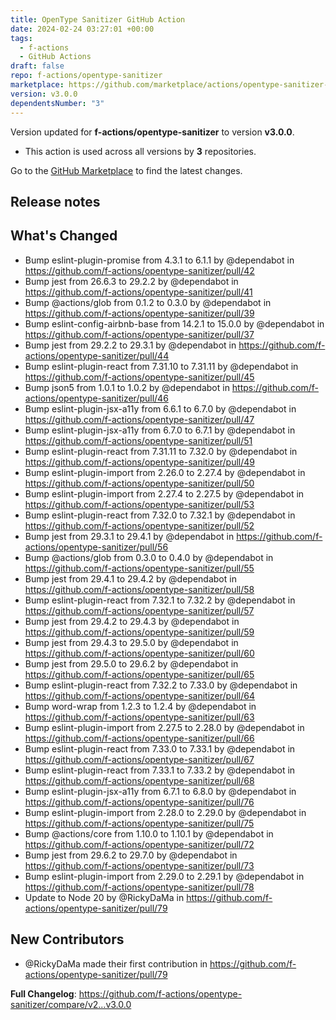 ```yaml
---
title: OpenType Sanitizer GitHub Action
date: 2024-02-24 03:27:01 +00:00
tags:
  - f-actions
  - GitHub Actions
draft: false
repo: f-actions/opentype-sanitizer
marketplace: https://github.com/marketplace/actions/opentype-sanitizer-github-action
version: v3.0.0
dependentsNumber: "3"
---
```



Version updated for **f-actions/opentype-sanitizer** to version **v3.0.0**.
- This action is used across all versions by **3** repositories.

Go to the [GitHub Marketplace](https://github.com/marketplace/actions/opentype-sanitizer-github-action) to find the latest changes.

## Release notes

## What's Changed
* Bump eslint-plugin-promise from 4.3.1 to 6.1.1 by @dependabot in https://github.com/f-actions/opentype-sanitizer/pull/42
* Bump jest from 26.6.3 to 29.2.2 by @dependabot in https://github.com/f-actions/opentype-sanitizer/pull/41
* Bump @actions/glob from 0.1.2 to 0.3.0 by @dependabot in https://github.com/f-actions/opentype-sanitizer/pull/39
* Bump eslint-config-airbnb-base from 14.2.1 to 15.0.0 by @dependabot in https://github.com/f-actions/opentype-sanitizer/pull/37
* Bump jest from 29.2.2 to 29.3.1 by @dependabot in https://github.com/f-actions/opentype-sanitizer/pull/44
* Bump eslint-plugin-react from 7.31.10 to 7.31.11 by @dependabot in https://github.com/f-actions/opentype-sanitizer/pull/45
* Bump json5 from 1.0.1 to 1.0.2 by @dependabot in https://github.com/f-actions/opentype-sanitizer/pull/46
* Bump eslint-plugin-jsx-a11y from 6.6.1 to 6.7.0 by @dependabot in https://github.com/f-actions/opentype-sanitizer/pull/47
* Bump eslint-plugin-jsx-a11y from 6.7.0 to 6.7.1 by @dependabot in https://github.com/f-actions/opentype-sanitizer/pull/51
* Bump eslint-plugin-react from 7.31.11 to 7.32.0 by @dependabot in https://github.com/f-actions/opentype-sanitizer/pull/49
* Bump eslint-plugin-import from 2.26.0 to 2.27.4 by @dependabot in https://github.com/f-actions/opentype-sanitizer/pull/50
* Bump eslint-plugin-import from 2.27.4 to 2.27.5 by @dependabot in https://github.com/f-actions/opentype-sanitizer/pull/53
* Bump eslint-plugin-react from 7.32.0 to 7.32.1 by @dependabot in https://github.com/f-actions/opentype-sanitizer/pull/52
* Bump jest from 29.3.1 to 29.4.1 by @dependabot in https://github.com/f-actions/opentype-sanitizer/pull/56
* Bump @actions/glob from 0.3.0 to 0.4.0 by @dependabot in https://github.com/f-actions/opentype-sanitizer/pull/55
* Bump jest from 29.4.1 to 29.4.2 by @dependabot in https://github.com/f-actions/opentype-sanitizer/pull/58
* Bump eslint-plugin-react from 7.32.1 to 7.32.2 by @dependabot in https://github.com/f-actions/opentype-sanitizer/pull/57
* Bump jest from 29.4.2 to 29.4.3 by @dependabot in https://github.com/f-actions/opentype-sanitizer/pull/59
* Bump jest from 29.4.3 to 29.5.0 by @dependabot in https://github.com/f-actions/opentype-sanitizer/pull/60
* Bump jest from 29.5.0 to 29.6.2 by @dependabot in https://github.com/f-actions/opentype-sanitizer/pull/65
* Bump eslint-plugin-react from 7.32.2 to 7.33.0 by @dependabot in https://github.com/f-actions/opentype-sanitizer/pull/64
* Bump word-wrap from 1.2.3 to 1.2.4 by @dependabot in https://github.com/f-actions/opentype-sanitizer/pull/63
* Bump eslint-plugin-import from 2.27.5 to 2.28.0 by @dependabot in https://github.com/f-actions/opentype-sanitizer/pull/66
* Bump eslint-plugin-react from 7.33.0 to 7.33.1 by @dependabot in https://github.com/f-actions/opentype-sanitizer/pull/67
* Bump eslint-plugin-react from 7.33.1 to 7.33.2 by @dependabot in https://github.com/f-actions/opentype-sanitizer/pull/68
* Bump eslint-plugin-jsx-a11y from 6.7.1 to 6.8.0 by @dependabot in https://github.com/f-actions/opentype-sanitizer/pull/76
* Bump eslint-plugin-import from 2.28.0 to 2.29.0 by @dependabot in https://github.com/f-actions/opentype-sanitizer/pull/75
* Bump @actions/core from 1.10.0 to 1.10.1 by @dependabot in https://github.com/f-actions/opentype-sanitizer/pull/72
* Bump jest from 29.6.2 to 29.7.0 by @dependabot in https://github.com/f-actions/opentype-sanitizer/pull/73
* Bump eslint-plugin-import from 2.29.0 to 2.29.1 by @dependabot in https://github.com/f-actions/opentype-sanitizer/pull/78
* Update to Node 20 by @RickyDaMa in https://github.com/f-actions/opentype-sanitizer/pull/79

## New Contributors
* @RickyDaMa made their first contribution in https://github.com/f-actions/opentype-sanitizer/pull/79

**Full Changelog**: https://github.com/f-actions/opentype-sanitizer/compare/v2...v3.0.0
